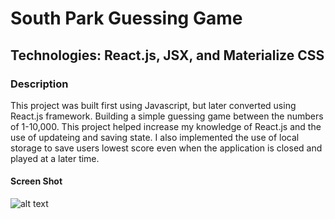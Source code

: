 # South Park Guessing Game

## Technologies: React.js, JSX, and Materialize CSS

### Description

This project was built first using Javascript, but later converted using React.js framework.  Building a simple guessing game between the numbers of 1-10,000.  This project helped increase my knowledge of React.js and the use of updateing and saving state.  I also implemented the use of local storage to save users lowest score even when the application is closed and played at a later time. 


#### Screen Shot

![alt text](http://ckimcode.life/assets/img/portfolio/guessing-game.jpeg? "South Park Guessing Game")